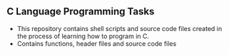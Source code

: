 ## C Language Programming Tasks
- This repository contains shell scripts and source code files created in the process of learning how to program in C.
- Contains functions, header files and source code files